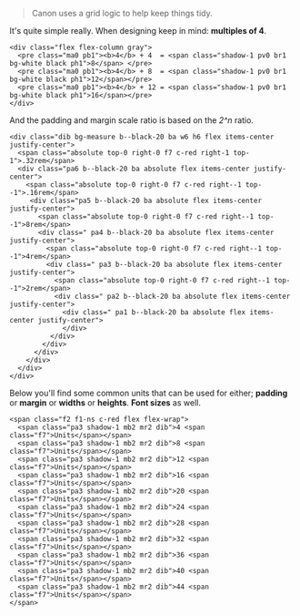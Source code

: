 > Canon uses a grid logic to help keep things tidy.

It's quite simple really. When designing keep in mind: **multiples of 4**.
```html|plain,no-source
<div class="flex flex-column gray">
  <pre class="ma0 pb1"><b>4</b> + 4  = <span class="shadow-1 pv0 br1 bg-white black ph1">8</span> </pre>
  <pre class="ma0 pb1"><b>4</b> + 8  = <span class="shadow-1 pv0 br1 bg-white black ph1">12</span></pre>
  <pre class="ma0 pb1"><b>4</b> + 12 = <span class="shadow-1 pv0 br1 bg-white black ph1">16</span></pre>
</div>

```

And the padding and margin scale ratio is based on the *2^n* ratio.



```html|plain,no-source
<div class="dib bg-measure b--black-20 ba w6 h6 flex items-center justify-center">
  <span class="absolute top-0 right-0 f7 c-red right-1 top-1">.32rem</span>
  <div class="pa6 b--black-20 ba absolute flex items-center justify-center">
    <span class="absolute top-0 right-0 f7 c-red right--1 top--1">.16rem</span>
     <div class="pa5 b--black-20 ba absolute flex items-center justify-center">
       <span class="absolute top-0 right-0 f7 c-red right--1 top--1">8rem</span>
       <div class=" pa4 b--black-20 ba absolute flex items-center justify-center">
         <span class="absolute top-0 right-0 f7 c-red right--1 top--1">4rem</span>
         <div class=" pa3 b--black-20 ba absolute flex items-center justify-center">
           <span class="absolute top-0 right-0 f7 c-red right--1 top--1">2rem</span>
           <div class=" pa2 b--black-20 ba absolute flex items-center justify-center">
             <div class=" pa1 b--black-20 ba absolute flex items-center justify-center">
             </div>
          </div>
        </div>
      </div>
    </div>
  </div>
</div>
```

Below you'll find some common units that can be used for either; **padding** or **margin** or **widths** or **heights**.
**Font sizes** as well.


```html|plain,no-source
<span class="f2 f1-ns c-red flex flex-wrap">
  <span class="pa3 shadow-1 mb2 mr2 dib">4 <span class="f7">Units</span></span>
  <span class="pa3 shadow-1 mb2 mr2 dib">8 <span class="f7">Units</span></span>
  <span class="pa3 shadow-1 mb2 mr2 dib">12 <span class="f7">Units</span></span>
  <span class="pa3 shadow-1 mb2 mr2 dib">16 <span class="f7">Units</span></span>
  <span class="pa3 shadow-1 mb2 mr2 dib">20 <span class="f7">Units</span></span>
  <span class="pa3 shadow-1 mb2 mr2 dib">24 <span class="f7">Units</span></span>
  <span class="pa3 shadow-1 mb2 mr2 dib">28 <span class="f7">Units</span></span>
  <span class="pa3 shadow-1 mb2 mr2 dib">32 <span class="f7">Units</span></span>
  <span class="pa3 shadow-1 mb2 mr2 dib">36 <span class="f7">Units</span></span>
  <span class="pa3 shadow-1 mb2 mr2 dib">40 <span class="f7">Units</span></span>
  <span class="pa3 shadow-1 mb2 mr2 dib">44 <span class="f7">Units</span></span>
</span>
```


<!-- ```html|plain,no-source
<div class="dib w5 h5 bg-measure-grid">
 <div class="cf bg-c-red o-20 w-100">
   <div class="pa3">
     <div class="fl w3 pa1 bg-white"></div>
     <div class="fr w1 pa1 bg-white"></div>
   </div>
 </div>
 <div class="ph3 pt3">
   <div class="h1 w3 pa2 bg-c-red o-20"></div>
 </div>
 <div class="pa2 cf flex flex-wrap">
   <div class="fl w-100 pa2 o-20">
     <div class="bg-c-red h3">

     </div>
   </div>
   <div class="fl w-50 ph2 o-20">
     <div class="bg-c-red h3">
     </div>
   </div>
   <div class="fl w-50 ph2 o-20">
     <div class="bg-c-red h3">

     </div>
   </div>
 </div>
</div>
``` -->
